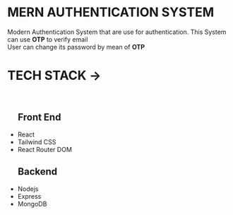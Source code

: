 # MERN AUTHENTICATION SYSTEM
Modern Authentication System that are use for authentication.
This System can use <b>OTP</b> to verify email
<br> User can change its password by mean of <b>OTP</b>
<h1>TECH STACK -></h1>
<br>
<ul>
<h2>Front End</h2>
<li>React</li>
<li>Tailwind CSS</li>
<li>React Router DOM</li>

</ul>

<ul>
<h2>Backend</h2>
<li>Nodejs</li>
<li>Express</li>
<li>MongoDB</li>
</ul>